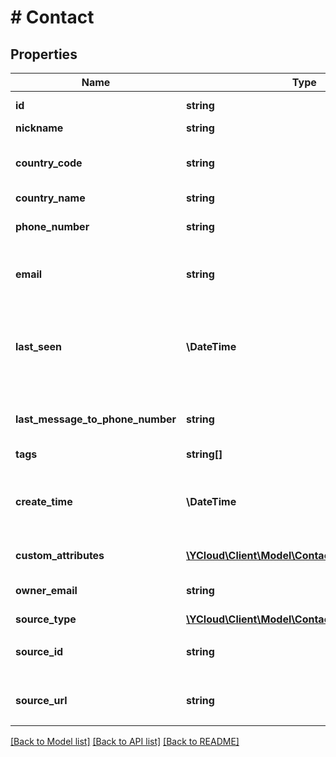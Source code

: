 # # Contact

## Properties

Name | Type | Description | Notes
------------ | ------------- | ------------- | -------------
**id** | **string** | Unique ID for the object. |
**nickname** | **string** | Contact&#39;s nickname. | [optional]
**country_code** | **string** | Two-letter country abbreviation. See [ISO 3166-1 alpha-2 country code](https://en.wikipedia.org/wiki/ISO_3166-1_alpha-2). | [optional]
**country_name** | **string** | Full country name. | [optional]
**phone_number** | **string** | Unique Phone number in [E.164](https://en.wikipedia.org/wiki/E.164) format. | [optional]
**email** | **string** | The contact&#39;s email address. If present, the email address must be unique. | [optional]
**last_seen** | **\DateTime** | The time at which the contact last sent a message to your business, formatted in [RFC 3339](https://datatracker.ietf.org/doc/html/rfc3339). e.g., &#x60;2022-06-01T12:00:00.000Z&#x60;. | [optional]
**last_message_to_phone_number** | **string** | The business phone number that the contact last sent a message to. | [optional]
**tags** | **string[]** | Contact&#39;s tags. | [optional]
**create_time** | **\DateTime** | The time at which the contact was created, formatted in [RFC 3339](https://datatracker.ietf.org/doc/html/rfc3339). e.g., &#x60;2022-06-01T12:00:00.000Z&#x60;. | [optional]
**custom_attributes** | [**\YCloud\Client\Model\ContactCustomAttribute[]**](ContactCustomAttribute.md) | Contact&#39;s custom attributes. | [optional]
**owner_email** | **string** | The email address of the contact&#39;s owner. | [optional]
**source_type** | [**\YCloud\Client\Model\ContactSourceType**](ContactSourceType.md) |  | [optional]
**source_id** | **string** | 来源标识符。与联系人创建来源相关的唯一标识符。 | [optional]
**source_url** | **string** | 来源URL。联系人创建时的来源链接地址。 | [optional]

[[Back to Model list]](../../README.md#models) [[Back to API list]](../../README.md#endpoints) [[Back to README]](../../README.md)
